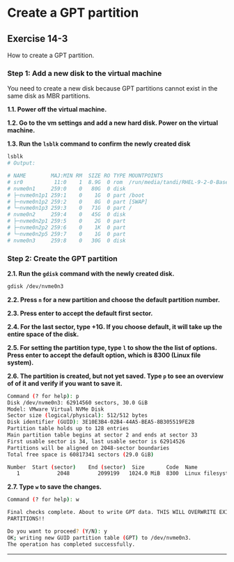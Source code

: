 # Create a GPT partition
## Exercise 14-3

How to create a GPT partition.

### Step 1: Add a new disk to the virtual machine

You need to create a new disk because GPT partitions cannot exist in the same disk as MBR partitions. 

**1.1. Power off the virtual machine.**

**1.2. Go to the vm settings and add a new hard disk. Power on the virtual machine.**

**1.3. Run the `lsblk` command to confirm the newly created disk**

```bash
lsblk
# Output:

# NAME        MAJ:MIN RM  SIZE RO TYPE MOUNTPOINTS
# sr0          11:0    1  8.9G  0 rom  /run/media/tandi/RHEL-9-2-0-BaseOS-x86_64
# nvme0n1     259:0    0   80G  0 disk 
# ├─nvme0n1p1 259:1    0    1G  0 part /boot
# ├─nvme0n1p2 259:2    0    8G  0 part [SWAP]
# └─nvme0n1p3 259:3    0   71G  0 part /
# nvme0n2     259:4    0   45G  0 disk 
# ├─nvme0n2p1 259:5    0    2G  0 part 
# ├─nvme0n2p2 259:6    0    1K  0 part 
# └─nvme0n2p5 259:7    0    1G  0 part 
# nvme0n3     259:8    0   30G  0 disk 
```

### Step 2: Create the GPT partition

**2.1. Run the `gdisk` command with the newly created disk.**

```bash
gdisk /dev/nvme0n3
```

**2.2. Press `n` for a new partition and choose the default partition number.**

**2.3. Press enter to accept the default first sector.**

**2.4. For the last sector, type **+1G**. If you choose default, it will take up the entire space of the disk.**

**2.5. For setting the partition type, type `l` to show the the list of options. Press enter to accept the default option, which is 8300 (Linux file system).**

**2.6. The partition is created, but not yet saved. Type `p` to see an overview of of it and verify if you want to save it.**

```bash 
Command (? for help): p
Disk /dev/nvme0n3: 62914560 sectors, 30.0 GiB
Model: VMware Virtual NVMe Disk
Sector size (logical/physical): 512/512 bytes
Disk identifier (GUID): 3E10E3B4-02B4-44A5-BEA5-8B305519FE2B
Partition table holds up to 128 entries
Main partition table begins at sector 2 and ends at sector 33
First usable sector is 34, last usable sector is 62914526
Partitions will be aligned on 2048-sector boundaries
Total free space is 60817341 sectors (29.0 GiB)

Number  Start (sector)    End (sector)  Size       Code  Name
   1            2048         2099199   1024.0 MiB  8300  Linux filesystem
```

**2.7. Type `w` to save the changes.**

```bash 
Command (? for help): w

Final checks complete. About to write GPT data. THIS WILL OVERWRITE EXISTING
PARTITIONS!!

Do you want to proceed? (Y/N): y
OK; writing new GUID partition table (GPT) to /dev/nvme0n3.
The operation has completed successfully.
```

---